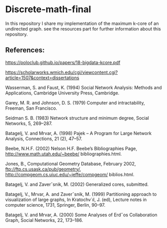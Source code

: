 # Discrete-math-final
In this repository I share my implementation of the maximum k-core of an undirected graph.
see the resources part for further information about this repository.
## References:
 
https://poloclub.github.io/papers/18-bigdata-kcore.pdf

https://scholarworks.wmich.edu/cgi/viewcontent.cgi?article=1507&context=dissertations

Wasserman, S. and Faust, K. (1994) Social Network Analysis: Methods and Applications, Cambridge University Press, Cambridge. 

Garey, M. R. and Johnson, D. S. (1979) Computer and intractability, Freeman, San Francisco. 

 Seidman S. B. (1983) Network structure and minimum degree, Social Networks, 5, 269–287. 

 Batagelj, V. and Mrvar, A. (1998) Pajek – A Program for Large Network Analysis, Connections, 21 (2), 47–57. 

 Beebe, N.H.F. (2002) Nelson H.F. Beebe’s Bibliographies Page, http://www.math.utah.edu/~beebe/ bibliographies.html. 

 Jones, B., Computational Geometry Database, February 2002, ftp://ftp.cs.usask.ca/pub/geometry/, http://compgeom.cs.uiuc.edu/~jeffe/compgeom/ biblios.html. 

Batagelj, V. and Zaverˇsnik, M. (2002) Generalized cores, submitted. 

Batagelj, V., Mrvar, A. and Zaverˇsnik, M. (1999) Partitioning approach to visualization of large graphs, In Kratochv´ıl, J. (ed), Lecture notes in computer science, 1731, Springer, Berlin, 90–97. 

Batagelj, V. and Mrvar, A. (2000) Some Analyses of Erd˝os Collaboration Graph, Social Networks, 22, 173–186.
